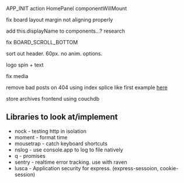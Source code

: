 APP_INIT action HomePanel componentWillMount

fix board layout margin not aligning properly

add this.displayName to components...? research

fix BOARD_SCROLL_BOTTOM

sort out header. 60px. no anim. options.

logo spin + text

fix media

remove bad posts on 404 using index splice like first example [here](https://facebook.github.io/react/docs/animation.html)

store archives frontend using couchdb

## Libraries to look at/implement
- nock - testing http in isolation
- moment - format time
- mousetrap - catch keyboard shortcuts
- nslog - use console.app to log to file natively
- q - promises
- sentry - realtime error tracking. use with raven
- lusca - Application security for express. (express-sessoion, cookie-session)